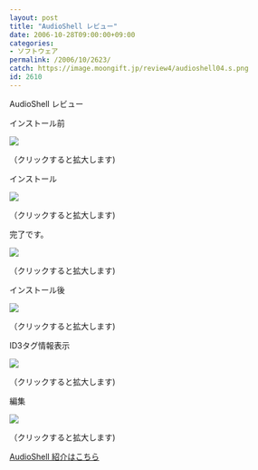 ```yaml
---
layout: post
title: "AudioShell レビュー"
date: 2006-10-28T09:00:00+09:00
categories:
- ソフトウェア
permalink: /2006/10/2623/
catch: https://image.moongift.jp/review4/audioshell04.s.png
id: 2610
---
```

AudioShell レビュー  
<!--more-->

インストール前

  

[![](https://image.moongift.jp/review4/audioshell01.s.png)](https://image.moongift.jp/review4/audioshell01.png)  
  
（クリックすると拡大します)

  

インストール

  

[![](https://image.moongift.jp/review4/audioshell02.s.png)](https://image.moongift.jp/review4/audioshell02.png)  
  
（クリックすると拡大します)

  

完了です。

  

[![](https://image.moongift.jp/review4/audioshell03.s.png)](https://image.moongift.jp/review4/audioshell03.png)  
  
（クリックすると拡大します)

  

インストール後

  

[![](https://image.moongift.jp/review4/audioshell04.s.png)](https://image.moongift.jp/review4/audioshell04.png)  
  
（クリックすると拡大します)

  

ID3タグ情報表示

  

[![](https://image.moongift.jp/review4/audioshell05.s.png)](https://image.moongift.jp/review4/audioshell05.png)  
  
（クリックすると拡大します)

  

編集

  

[![](https://image.moongift.jp/review4/audioshell06.s.png)](https://image.moongift.jp/review4/audioshell06.png)  
  
（クリックすると拡大します)

  

[AudioShell 紹介はこちら](http://fw.moongift.jp/intro/i-2622.html)

